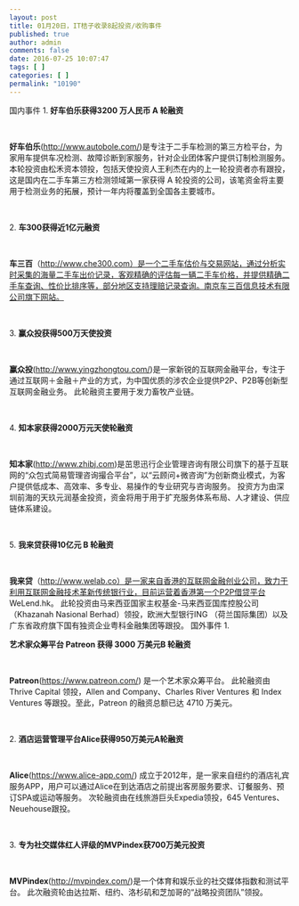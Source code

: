 ```yaml
---
layout: post
title: 01月20日，IT桔子收录8起投资/收购事件
published: true
author: admin
comments: false
date: 2016-07-25 10:07:47
tags: [ ]
categories: [ ]
permalink: "10190"
---
```

  国内事件   1. **好车伯乐获得3200 万人民币 A 轮融资** 

&nbsp;

**好车伯乐**(http://www.autobole.com/)是专注于二手车检测的第三方检平台，为家用车提供车况检测、故障诊断到家服务，针对企业团体客户提供订制检测服务。 本轮投资由松禾资本领投，包括天使投资人王利杰在内的上一轮投资者亦有跟投，这是国内在二手车第三方检测领域第一家获得 A 轮投资的公司，该笔资金将主要用于检测业务的拓展，预计一年内将覆盖到全国各主要城市。

&nbsp;

2. **车300获得近1亿元融资**

&nbsp;

**车三百**（http://www.che300.com）是一个二手车估价与交易网站，通过分析实时采集的海量二手车出价记录，客观精确的评估每一辆二手车价格，并提供精确二手车查询、性价比排序等，部分地区支持理赔记录查询。南京车三百信息技术有限公司旗下网站。

&nbsp;

3. **赢众投获得500万天使投资**

&nbsp;

**赢众投**(http://www.yingzhongtou.com/)是一家新锐的互联网金融平台，专注于通过互联网＋金融＋产业的方式，为中国优质的涉农企业提供P2P、P2B等创新型互联网金融业务。 此轮融资主要用于发力畜牧产业链。

&nbsp;

4. **知本家获得2000万元天使轮融资**

&nbsp;

**知本家**(http://www.zhibj.com)是茁思迅行企业管理咨询有限公司旗下的基于互联网的“众包式简易管理咨询撮合平台”，以“云顾问+微咨询”为创新商业模式，为客户提供低成本、高效率、多专业、易操作的专业研究与咨询服务。 投资方为由深圳前海的天玖元润基金投资，资金将用于用于扩充服务体系布局、人才建设、供应链体系建设。

&nbsp;

5. **我来贷获得10亿元 B 轮融资**

&nbsp;

**我来贷**（http://www.welab.co）是一家来自香港的互联网金融创业公司，致力于利用互联网金融技术革新传统银行业，目前运营着香港第一个P2P借贷平台 WeLend.hk。 此轮投资由马来西亚国家主权基金-马来西亚国库控股公司（Khazanah Nasional Berhad）领投，欧洲大型银行ING （荷兰国际集团）以及广东省政府旗下国有独资企业粤科金融集团等跟投。  国外事件   1. 

**艺术家众筹平台 Patreon 获得 3000 万美元B 轮融资** 

&nbsp;

**Patreon**(https://www.patreon.com/) 是一个艺术家众筹平台。 此轮融资由 Thrive Capital 领投，Allen and Company、Charles River Ventures 和 Index Ventures 等跟投。至此，Patreon 的融资总额已达 4710 万美元。

&nbsp;

2. **酒店运营管理平台Alice获得950万美元A轮融资**

&nbsp;

**Alice**(https://www.alice-app.com/) 成立于2012年，是一家来自纽约的酒店礼宾服务APP，用户可以通过Alice在到达酒店之前提出客房服务要求、订餐服务、预订SPA或运动等服务。 次轮融资由在线旅游巨头Expedia领投，645 Ventures、Neuehouse跟投。

&nbsp;

3. **专为社交媒体红人评级的MVPindex获700万美元投资**

&nbsp;

**MVPindex**(http://mvpindex.com/)是一个体育和娱乐业的社交媒体指数和测试平台。 此次融资轮由达拉斯、纽约、洛杉矶和芝加哥的“战略投资团队”领投。 